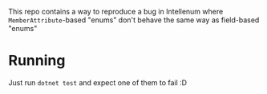 This repo contains a way to reproduce a bug in Intellenum where
`MemberAttribute`-based "enums" don't behave the same way as field-based
"enums"

# Running

Just run `dotnet test` and expect one of them to fail :D
